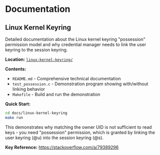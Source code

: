 # Documentation

## Linux Kernel Keyring

Detailed documentation about the Linux kernel keyring "possession" permission model and why credential manager needs to link the user keyring to the session keyring.

**Location:** [`linux-kernel-keyring/`](linux-kernel-keyring/)

**Contents:**
- `README.md` - Comprehensive technical documentation
- `test_possession.c` - Demonstration program showing with/without linking behavior
- `Makefile` - Build and run the demonstration

**Quick Start:**
```bash
cd docs/linux-kernel-keyring
make run
```

This demonstrates why matching the owner UID is not sufficient to read keys - you need "possession" permission, which is granted by linking the user keyring (@u) into the session keyring (@s).

**Key Reference:** https://stackoverflow.com/a/79389296
